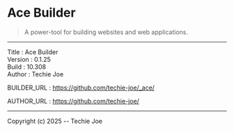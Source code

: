 # Ace Builder
> A power-tool for building websites and web applications.
------------------------------------------------------------------

Title    : Ace Builder  
Version  : 0.1.25  
Build    : 10.308  
Author   : Techie Joe  

BUILDER_URL  : https://github.com/techie-joe/_ace/  

AUTHOR_URL   : https://github.com/techie-joe/  

------------------------------------------------------------------

Copyright (c) 2025 -- Techie Joe